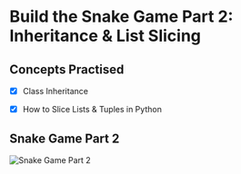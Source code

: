 # Build the Snake Game Part 2: Inheritance & List Slicing  


## Concepts Practised  
- [x] Class Inheritance  
- [x] How to Slice Lists & Tuples in Python  


## Snake Game Part 2  
![Snake Game Part 2](https://user-images.githubusercontent.com/98851253/154784140-a3e09fa8-1c0e-4f66-8329-1c1322d802df.gif)

